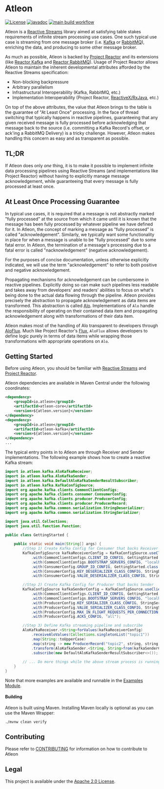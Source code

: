 # Atleon
[![License](https://img.shields.io/badge/License-Apache%202.0-blue.svg)](https://opensource.org/licenses/Apache-2.0)
[![javadoc](https://javadoc.io/badge2/io.atleon/atleon-core/javadoc.svg)](https://javadoc.io/doc/io.atleon/atleon-core)
[![main build workflow](https://github.com/atleon/atleon/actions/workflows/build.yml/badge.svg?branch=main)](https://github.com/atleon/atleon/actions/workflows/build.yml)


Atleon is a [Reactive Streams](https://www.reactive-streams.org/) library aimed at satisfying table stakes requirements of infinite stream processing use cases. One such typical use case is streaming from one message broker (i.e. [Kafka](https://kafka.apache.org/) or [RabbitMQ](https://www.rabbitmq.com/)), enriching the data, and producing to some other message broker.

As much as possible, Atleon is backed by [Project Reactor](https://projectreactor.io/) and its extensions (like [Reactor Kafka](https://github.com/reactor/reactor-kafka) and [Reactor RabbitMQ](https://github.com/reactor/reactor-rabbitmq)). Usage of Project Reactor allows Atleon to maintain the inherent developmental attributes afforded by the Reactive Streams specification:
* Non-blocking backpressure
* Arbitrary parallelism
* Infrastructural Interoperability (Kafka, RabbitMQ, etc.)
* Implementation Interoperability (Project Reactor, [ReactiveX/RxJava](https://github.com/ReactiveX/RxJava), etc.)

On top of the above attributes, the value that Atleon brings to the table is the guarantee of "At Least Once" processing. In the face of thread switching that typically happens in reactive pipelines, guaranteeing that any given received message is fully processed before acknowledging that message back to the source (i.e. committing a Kafka Record's offset, or ack'ing a RabbitMQ Delivery) is a tricky challenge. However, Atleon makes handling this concern as easy and as transparent as possible.

## TL;DR

If Atleon does only _one_ thing, it is to make it possible to implement infinite data processing pipelines using Reactive Streams (and implementations like Project Reactor) without having to explicitly manage message acknowledgement, while guaranteeing that every message is fully processed at least once. 

## At Least Once Processing Guarantee

In typical use cases, it is required that a message is not abstractly marked "fully processed" at the source from which it came until it is known that the message has been fully processed by whatever pipeline we have defined for it. In Atleon, the concept of marking a message as "fully processed" is called "acknowledgement". Similarly, we typically want some functionality in place for when a message is unable to be "fully processed" due to some fatal error. In Atleon, the termination of a message's processing due to a fatal error is called "nacknowledgement" (negative acknowledgement).

For the purposes of concise documentation, unless otherwise explicitly indicated, we will use the term "acknowledgement" to refer to both positive and negative acknowledgement.

Propagating mechanisms for acknowledgement can be cumbersome in reactive pipelines. Explicitly doing so can make such pipelines less readable and takes away from developers' and readers' abilities to focus on what's being done to the actual data flowing through the pipeline. Atleon provides precisely the abstraction to propagate acknowledgement as data items are transformed. This abstraction is called [Alo](core/src/main/java/io/atleon/core/Alo.java). Implementations of `Alo` handle the responsibility of operating on their contained data item and propagating acknowledgement along with transformations of their data item.

Atleon makes most of the handling of Alo transparent to developers through [AloFlux](core/src/main/java/io/atleon/core/AloFlux.java). Much like Project Reactor's [Flux](https://javadoc.io/doc/io.projectreactor/reactor-core/latest/reactor/core/publisher/Flux.html), `AloFlux` allows developers to define logic purely in terms of data items while wrapping those transformations with appropriate operations on `Alo`.

## Getting Started

Before using Atleon, you should be familiar with [Reactive Streams]() and [Project Reactor]().

Atleon dependencies are available in Maven Central under the following coordinates:

```xml
<dependency>
    <groupId>io.atleon</groupId>
    <artifactId>atleon-core</artifactId>
    <version>${atleon.version}</version>
</dependency>
<dependency>
    <groupId>io.atleon</groupId>
    <artifactId>atleon-kafka</artifactId>
    <version>${atleon.version}</version>
</dependency>
...
```

The typical entry points in to Atleon are through Receiver and Sender implementations. The following example shows how to create a reactive Kafka stream:

```java
import io.atleon.kafka.AloKafkaReceiver;
import io.atleon.kafka.AloKafkaSender;
import io.atleon.kafka.DefaultAloKafkaSenderResultSubscriber;
import io.atleon.kafka.KafkaConfigSource;
import org.apache.kafka.clients.CommonClientConfigs;
import org.apache.kafka.clients.consumer.ConsumerConfig;
import org.apache.kafka.clients.producer.ProducerConfig;
import org.apache.kafka.clients.producer.ProducerRecord;
import org.apache.kafka.common.serialization.StringDeserializer;
import org.apache.kafka.common.serialization.StringSerializer;

import java.util.Collections;
import java.util.function.Function;

public class GettingStarted {
    
    public static void main(String[] args) {
        //Step 1) Create Kafka Config for Consumer that backs Receiver
        KafkaConfigSource kafkaReceiverConfig = KafkaConfigSource.useClientIdAsName()
            .with(CommonClientConfigs.CLIENT_ID_CONFIG, GettingStarted.class.getSimpleName())
            .with(CommonClientConfigs.BOOTSTRAP_SERVERS_CONFIG, "localhost:9092")
            .with(ConsumerConfig.GROUP_ID_CONFIG, GettingStarted.class.getSimpleName())
            .with(ConsumerConfig.KEY_DESERIALIZER_CLASS_CONFIG, StringDeserializer.class.getName())
            .with(ConsumerConfig.VALUE_DESERIALIZER_CLASS_CONFIG, StringDeserializer.class.getName());

        //Step 2) Create Kafka Config for Producer that backs Sender
        KafkaConfigSource kafkaSenderConfig = KafkaConfigSource.useClientIdAsName()
            .with(CommonClientConfigs.CLIENT_ID_CONFIG, GettingStarted.class.getSimpleName())
            .with(CommonClientConfigs.BOOTSTRAP_SERVERS_CONFIG, "localhost:9092")
            .with(ProducerConfig.KEY_SERIALIZER_CLASS_CONFIG, StringSerializer.class.getName())
            .with(ProducerConfig.VALUE_SERIALIZER_CLASS_CONFIG, StringSerializer.class.getName())
            .with(ProducerConfig.MAX_IN_FLIGHT_REQUESTS_PER_CONNECTION, 1)
            .with(ProducerConfig.ACKS_CONFIG, "all");

        //Step 3) Define Kafka streaming pipeline and subscribe
        AloKafkaReceiver.<String>forValues(kafkaReceiverConfig)
            .receiveAloValues(Collections.singletonList("topic1"))
            .map(String::toUpperCase)
            .map(string -> new ProducerRecord("topic2", string, string))
            .transform(AloKafkaSender.<String, String>from(kafkaSenderConfig)::sendAloRecords)
            .subscribe(new DefaultAloKafkaSenderResultSubscriber<>());
        
        // ... Do more things while the above stream process is running ...
    }
}
```

Note that more examples are available and runnable in the [Examples Module](examples).

#### Building

Atleon is built using Maven. Installing Maven locally is optional as you can use the Maven Wrapper:

```$bash
./mvnw clean verify
```

## Contributing

Please refer to [CONTRIBUTING](CONTRIBUTING.md) for information on how to contribute to Atleon

## Legal

This project is available under the [Apache 2.0 License](http://www.apache.org/licenses/LICENSE-2.0.html).